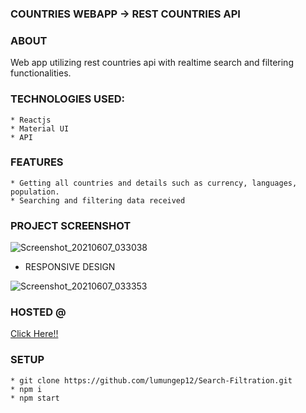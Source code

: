 ### COUNTRIES WEBAPP -> REST COUNTRIES API

### ABOUT

Web app utilizing rest countries api with realtime search and filtering
functionalities.

### TECHNOLOGIES USED:

    * Reactjs
    * Material UI
    * API

### FEATURES

    * Getting all countries and details such as currency, languages, population.
    * Searching and filtering data received

### PROJECT SCREENSHOT

![Screenshot_20210607_033038](https://user-images.githubusercontent.com/58906058/120945044-1383f880-c727-11eb-8a4b-15ffeee2534c.png)

-   RESPONSIVE DESIGN

![Screenshot_20210607_033353](https://user-images.githubusercontent.com/58906058/120945144-7a091680-c727-11eb-85b0-56bcfe54065c.png)

### HOSTED @

[Click Here!!](https://lumunge.github.io/Countries-App/)

### SETUP

    * git clone https://github.com/lumungep12/Search-Filtration.git
    * npm i
    * npm start
